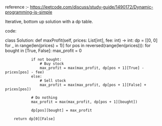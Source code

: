 reference :- ​https://leetcode.com/discuss/study-guide/1490172/Dynamic-programming-is-simple
 
 Iterative, bottom up solution with a dp table.




code:


class Solution:
    def maxProfit(self, prices: List[int], fee: int) -> int:
        dp = [[0, 0] for _ in range(len(prices) + 1)]
        for pos in reversed(range(len(prices))):
            for bought in [True, False]:
                max_profit = 0

                if not bought:
                    # Buy stock
                    max_profit = max(max_profit, dp[pos + 1][True] - prices[pos] - fee)
                else:
                    # Sell stock
                    max_profit = max(max_profit, dp[pos + 1][False] + prices[pos])

                # Do nothing
                max_profit = max(max_profit, dp[pos + 1][bought])

                dp[pos][bought] = max_profit

        return dp[0][False]
